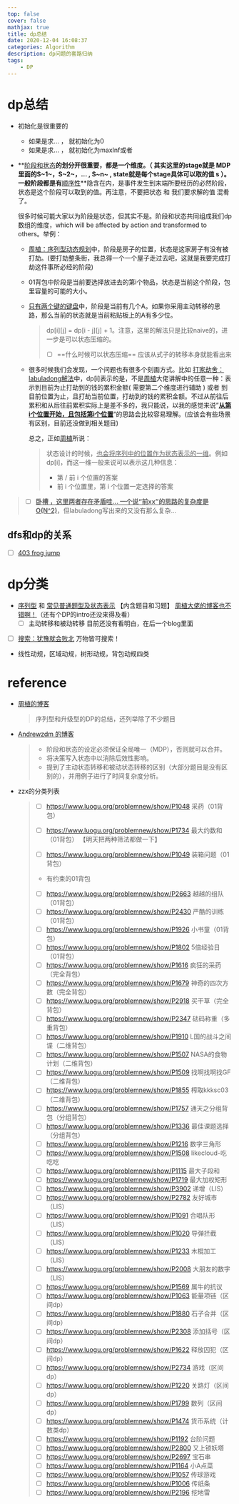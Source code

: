```yaml
---
top: false
cover: false
mathjax: true
title: dp总结
date: 2020-12-04 16:08:37
categories: Algorithm
description: dp问题的套路归纳
tags:
	- DP
---
```

# dp总结

* 初始化是很重要的

  * 如果是求...  ，  就初始化为0
  * 如果是求... ， 就初始化为maxInf或者

* **<u>阶段和状态</u>**的划分开很重要，都是一个维度。（ 其实这里的stage就是 MDP里面的S~1~，S~2~，... , S~n~ , state就是每个stage具体可以取的值 s ）。一般阶段都是有**<u>顺序性</u>**隐含在内，是事件发生到末端所要经历的必然阶段，状态是这个阶段可以取到的值。再注意，不要把状态 和 我们要求解的值 混肴了。

  很多时候可能大家以为阶段是状态，但其实不是。阶段和状态共同组成我们dp数组的维度，which will be affected by action and transformed to others。举例：

  * [周植：序列型动态规划](https://leetcode-cn.com/circle/article/kQfS5s/)中，阶段是房子的位置，状态是这家房子有没有被打劫。(要打劫整条街，我总得一个一个屋子走过去吧，这就是我要完成打劫这件事所必经的阶段)

  * 01背包中阶段是当前要选择放进去的第i个物品，状态是当前这个阶段，包里容量的可能的大小。

  * [只有两个键的键盘](https://leetcode-cn.com/problems/2-keys-keyboard/solution/dong-tai-gui-hua-xiang-xi-fen-xi-jie-shi-wei-shi-y/)中，阶段是当前有几个A。如果你采用主动转移的思路，那么当前的状态就是当前粘贴板上的A有多少位。

    > dp\[i][j] = dp\[i - j][j] + 1。注意，这里的解法只是比较naive的，进一步是可以状态压缩的。
    >
    > * [ ] ==什么时候可以状态压缩==  应该从式子的转移本身就能看出来

  * 很多时候我们会发现，一个问题也有很多个刻画方式。比如 [打家劫舍：labuladong解法](https://leetcode-cn.com/problems/house-robber-ii/solution/tong-yong-si-lu-tuan-mie-da-jia-jie-she-wen-ti-by-/)中，dp[i]表示的是，不是[周植](https://leetcode-cn.com/circle/article/kQfS5s/)大佬讲解中的任意一种：表示到目前为止打劫到的钱的累积金额( 需要第二个维度进行辅助 ) 或者 到目前位置为止，且打劫当前位置，打劫到的钱的累积金额。不过从前往后累积和从后往前累积实际上是差不多的，我只能说，以我的感觉来说”<u>**从第i个位置开始，且包括第i个位置**</u>“的思路会比较容易理解。(应该会有些场景有区别，目前还没做到相关题目)

    总之，正如[周植](https://leetcode-cn.com/circle/article/kQfS5s/)所说：

    > 状态设计的时候，<u>也会将序列中的位置作为状态表示的一维</u>。例如 dp[i]，而这一维一般来说可以表示这几种信息：
    > * 第 / 前 i 个位置的答案
    > * 前 i 个位置里，第 i 个位置一定选择的答案



> * [ ] **<u>卧槽  ，这里两者存在矛盾哇... 一个说“前xx”的思路的复杂度是O(N^2)</u>**，但labuladong写出来的又没有那么复杂...



## dfs和dp的关系

* [ ] [403 frog jump](https://leetcode.com/problems/frog-jump/submissions/)



# dp分类

* [序列型](https://leetcode-cn.com/circle/article/kQfS5s/) 和 [常见普通题型及状态表示](https://leetcode-cn.com/circle/article/VFZEXA/)  【内含题目和习题】  [周植大佬的博客也不错啊！](https://wnjxyk.tech/117.html)（还有个DP的intro还没来得及看）
  * [ ] 主动转移和被动转移 目前还没有看明白，在后一个blog里面

* [ ] [搜索：犹豫就会败北](https://www.bilibili.com/video/BV1Y7411N7Bn)  万物皆可搜索！

* 线性动规，区域动规，树形动规，背包动规四类



# reference

* [周植的博客]()

  > 序列型和升级型的DP的总结，还列举除了不少题目

* [Andrewzdm 的博客](https://www.luogu.com.cn/blog/0408Dodgemin/dp-conceptions)

  > * 阶段和状态的设定必须保证全局唯一（MDP），否则就可以合并。
  > * 将决策写入状态中以消除后效性影响。
  > * 提到了主动状态转移和被动状态转移的区别（大部分题目是没有区别的），并用例子进行了时间复杂度分析。

* zzx的分类列表

  > * [ ] https://www.luogu.org/problemnew/show/P1048 采药（01背包）
  >
  > * [ ] https://www.luogu.org/problemnew/show/P1734 最大约数和（01背包） 【明天把两种筛法都做一下】
  > * [ ] https://www.luogu.org/problemnew/show/P1049 装箱问题（01背包）
  > * 有约束的01背包
  > * [ ] https://www.luogu.org/problemnew/show/P2663 越越的组队（01背包）
  > * [ ] https://www.luogu.org/problemnew/show/P2430 严酷的训练（01背包）
  > * [ ] https://www.luogu.org/problemnew/show/P1926 小书童（01背包）
  > * [ ] https://www.luogu.org/problemnew/show/P1802 5倍经验日（01背包）
  > * [ ] https://www.luogu.org/problemnew/show/P1616 疯狂的采药（完全背包）
  > * [ ] https://www.luogu.org/problemnew/show/P1679 神奇的四次方数（完全背包）
  > * [ ] https://www.luogu.org/problemnew/show/P2918 买干草（完全背包）
  > * [ ] https://www.luogu.org/problemnew/show/P2347 砝码称重（多重背包）
  > * [ ] https://www.luogu.org/problemnew/show/P1910 L国的战斗之间谍（二维背包）
  > * [ ] https://www.luogu.org/problemnew/show/P1507 NASA的食物计划（二维背包）
  > * [ ] https://www.luogu.org/problemnew/show/P1509 找啊找啊找GF（二维背包）
  > * [ ] https://www.luogu.org/problemnew/show/P1855 榨取kkksc03（二维背包）
  > * [ ] https://www.luogu.org/problemnew/show/P1757 通天之分组背包（分组背包）
  > * [ ] https://www.luogu.org/problemnew/show/P1336 最佳课题选择（分组背包）
  > * [ ] https://www.luogu.org/problemnew/show/P1216 数字三角形
  > * [ ] https://www.luogu.org/problemnew/show/P1508 likecloud-吃吃吃
  > * [ ] https://www.luogu.org/problemnew/show/P1115 最大子段和
  > * [ ] https://www.luogu.org/problemnew/show/P1719 最大加权矩形
  > * [ ] https://www.luogu.org/problemnew/show/P3902 递增（LIS）
  > * [ ] https://www.luogu.org/problemnew/show/P2782 友好城市（LIS）
  > * [ ] https://www.luogu.org/problemnew/show/P1091 合唱队形（LIS）
  > * [ ] https://www.luogu.org/problemnew/show/P1020 导弹拦截（LIS）
  > * [ ] https://www.luogu.org/problemnew/show/P1233 木棍加工（LIS）
  > * [ ] https://www.luogu.org/problemnew/show/P2008 大朋友的数字（LIS）
  > * [ ] https://www.luogu.org/problemnew/show/P1569 属牛的抗议
  > * [ ] https://www.luogu.org/problemnew/show/P1063 能量项链（区间dp）
  > * [ ] https://www.luogu.org/problemnew/show/P1880 石子合并（区间dp）
  > * [ ] https://www.luogu.org/problemnew/show/P2308 添加括号（区间dp）
  > * [ ] https://www.luogu.org/problemnew/show/P1622 释放囚犯（区间dp）
  > * [ ] https://www.luogu.org/problemnew/show/P2734 游戏（区间dp）
  > * [ ] https://www.luogu.org/problemnew/show/P1220 关路灯（区间dp）
  > * [ ] https://www.luogu.org/problemnew/show/P1799 数列（区间dp）
  > * [ ] https://www.luogu.org/problemnew/show/P1474 货币系统（计数类dp）
  > * [ ] https://www.luogu.org/problemnew/show/P1192 台阶问题
  > * [ ] https://www.luogu.org/problemnew/show/P2800 又上锁妖塔
  > * [ ] https://www.luogu.org/problemnew/show/P2697 宝石串
  > * [ ] https://www.luogu.org/problemnew/show/P1164 小A点菜
  > * [ ] https://www.luogu.org/problemnew/show/P1057 传球游戏
  > * [ ] https://www.luogu.org/problemnew/show/P1006 传纸条
  > * [ ] https://www.luogu.org/problemnew/show/P2196 挖地雷
  >